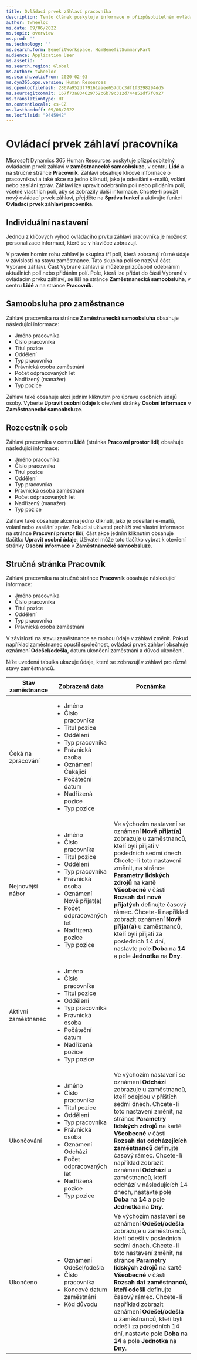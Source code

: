 ```yaml
---
title: Ovládací prvek záhlaví pracovníka
description: Tento článek poskytuje informace o přizpůsobitelném ovládacím prvku záhlaví v zaměstnanecké samoobsluze, v centru Lidé a na stránce Pracovník v Microsoft Dynamics 365 Human Resources.
author: twheeloc
ms.date: 09/06/2022
ms.topic: overview
ms.prod: ''
ms.technology: ''
ms.search.form: BenefitWorkspace, HcmBenefitSummaryPart
audience: Application User
ms.assetid: ''
ms.search.region: Global
ms.author: twheeloc
ms.search.validFrom: 2020-02-03
ms.dyn365.ops.version: Human Resources
ms.openlocfilehash: 2867a952df79161aaee657dbc3df1f3298294dd5
ms.sourcegitcommit: 167f73a834629752c6b79c312d744e52df7f0927
ms.translationtype: HT
ms.contentlocale: cs-CZ
ms.lasthandoff: 09/08/2022
ms.locfileid: "9445942"
---
```

# <a name="worker-header-control"></a>Ovládací prvek záhlaví pracovníka

Microsoft Dynamics 365 Human Resources poskytuje přizpůsobitelný ovládacím prvek záhlaví v **zaměstnanecké samoobsluze**, v centru **Lidé** a na stručné stránce **Pracovník**. Záhlaví obsahuje klíčové informace o pracovníkovi a také akce na jedno kliknutí, jako je odesílání e-mailů, volání nebo zasílání zpráv. Záhlaví lze upravit odebráním polí nebo přidáním polí, včetně vlastních polí, aby se zobrazily další informace. Chcete-li použít nový ovládací prvek záhlaví, přejděte na **Správa funkcí** a aktivujte funkci **Ovládací prvek záhlaví pracovníka**.

## <a name="personalization"></a>Individuální nastavení

Jednou z klíčových výhod ovládacího prvku záhlaví pracovníka je možnost personalizace informací, které se v hlavičce zobrazují.

V pravém horním rohu záhlaví je skupina tří polí, která zobrazují různé údaje v závislosti na stavu zaměstnance. Tato skupina polí se nazývá část Vybrané záhlaví. Část Vybrané záhlaví si můžete přizpůsobit odebráním aktuálních polí nebo přidáním polí. Pole, která lze přidat do části Vybrané v ovládacím prvku záhlaví, se liší na stránce **Zaměstnanecká samoobsluha**, v centru **Lidé** a na stránce **Pracovník**.

## <a name="employee-self-service"></a>Samoobsluha pro zaměstnance

Záhlaví pracovníka na stránce **Zaměstnanecká samoobsluha** obsahuje následující informace:

- Jméno pracovníka
- Číslo pracovníka
- Titul pozice
- Oddělení
- Typ pracovníka
- Právnická osoba zaměstnání
- Počet odpracovaných let
- Nadřízený (manažer)
- Typ pozice

Záhlaví také obsahuje akci jedním kliknutím pro úpravu osobních údajů osoby. Vyberte **Upravit osobní údaje** k otevření stránky **Osobní informace** v **Zaměstnanecké samoobsluze**.

## <a name="people-hub"></a>Rozcestník osob

Záhlaví pracovníka v centru **Lidé** (stránka **Pracovní prostor lidí**) obsahuje následující informace:

- Jméno pracovníka
- Číslo pracovníka
- Titul pozice
- Oddělení
- Typ pracovníka
- Právnická osoba zaměstnání
- Počet odpracovaných let
- Nadřízený (manažer)
- Typ pozice

Záhlaví také obsahuje akce na jedno kliknutí, jako je odesílání e-mailů, volání nebo zasílání zpráv. Pokud si uživatel prohlíží své vlastní informace na stránce **Pracovní prostor lidí**, část akce jedním kliknutím obsahuje tlačítko **Upravit osobní údaje**. Uživatel může toto tlačítko vybrat k otevření stránky **Osobní informace** v **Zaměstnanecké samoobsluze**.

## <a name="streamlined-worker-page"></a>Stručná stránka Pracovník

Záhlaví pracovníka na stručné stránce **Pracovník** obsahuje následující informace:

- Jméno pracovníka
- Číslo pracovníka
- Titul pozice
- Oddělení
- Typ pracovníka
- Právnická osoba zaměstnání

V závislosti na stavu zaměstnance se mohou údaje v záhlaví změnit. Pokud například zaměstnanec opustil společnost, ovládací prvek záhlaví obsahuje oznámení **Odešel/odešla**, datum ukončení zaměstnání a důvod ukončení.

Níže uvedená tabulka ukazuje údaje, které se zobrazují v záhlaví pro různé stavy zaměstnanců.

| Stav zaměstnance | Zobrazená data | Poznámka |
|-----------------|--------------------|------|
| Čeká na zpracování | <ul><li>Jméno</li><li>Číslo pracovníka</li><li>Titul pozice</li><li>Oddělení</li><li>Typ pracovníka</li><li>Právnická osoba</li><li>Oznámení Čekající</li><li>Počáteční datum</li><li>Nadřízená pozice</li><li>Typ pozice</li></ul> | |
| Nejnovější nábor | <ul><li>Jméno</li><li>Číslo pracovníka</li><li>Titul pozice</li><li>Oddělení</li><li>Typ pracovníka</li><li>Právnická osoba</li><li>Oznámení Nově přijat(a)</li><li>Počet odpracovaných let</li><li>Nadřízená pozice</li><li>Typ pozice</li></ul> | Ve výchozím nastavení se oznámení **Nově přijat(a)** zobrazuje u zaměstnanců, kteří byli přijati v posledních sedmi dnech. Chcete-li toto nastavení změnit, na stránce **Parametry lidských zdrojů** na kartě **Všeobecné** v části **Rozsah dat nově přijatých** definujte časový rámec. Chcete-li například zobrazit oznámení **Nově přijat(a)** u zaměstnanců, kteří byli přijati za posledních 14 dní, nastavte pole **Doba** na **14** a pole **Jednotka** na **Dny**. |
| Aktivní zaměstnanec | <ul><li>Jméno</li><li>Číslo pracovníka</li><li>Titul pozice</li><li>Oddělení</li><li>Typ pracovníka</li><li>Právnická osoba</li><li>Počáteční datum</li><li>Nadřízená pozice</li><li>Typ pozice</li></ul> | |
| Ukončování | <ul><li>Jméno</li><li>Číslo pracovníka</li><li>Titul pozice</li><li>Oddělení</li><li>Typ pracovníka</li><li>Právnická osoba</li><li>Oznámení Odchází</li><li>Počet odpracovaných let</li><li>Nadřízená pozice</li><li>Typ pozice</li></ul> | Ve výchozím nastavení se oznámení **Odchází** zobrazuje u zaměstnanců, kteří odejdou v příštích sedmi dnech. Chcete-li toto nastavení změnit, na stránce **Parametry lidských zdrojů** na kartě **Všeobecné** v části **Rozsah dat odcházejících zaměstnanců** definujte časový rámec. Chcete-li například zobrazit oznámení **Odchází** u zaměstnanců, kteří odchází v následujících 14 dnech, nastavte pole **Doba** na **14** a pole **Jednotka** na **Dny**. |
| Ukončeno | <ul><li>Oznámení Odešel/odešla</li><li>Číslo pracovníka</li><li>Koncové datum zaměstnání</li><li>Kód důvodu</li></ul> | Ve výchozím nastavení se oznámení **Odešel/odešla** zobrazuje u zaměstnanců, kteří odešli v posledních sedmi dnech. Chcete-li toto nastavení změnit, na stránce **Parametry lidských zdrojů** na kartě **Všeobecné** v části **Rozsah dat zaměstnanců, kteří odešli** definujte časový rámec. Chcete-li například zobrazit oznámení **Odešel/odešla** u zaměstnanců, kteří byli odešli za posledních 14 dní, nastavte pole **Doba** na **14** a pole **Jednotka** na **Dny**. |
